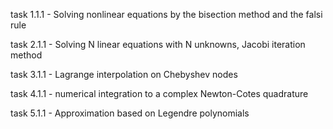 task 1.1.1 - Solving nonlinear equations by the bisection method and the falsi rule

task 2.1.1 - Solving N linear equations with N unknowns, Jacobi iteration method

task 3.1.1 - Lagrange interpolation on Chebyshev nodes

task 4.1.1 - numerical integration to a complex Newton-Cotes quadrature

task 5.1.1 - Approximation based on Legendre polynomials
